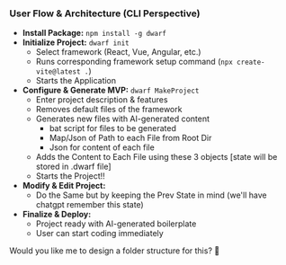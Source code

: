 ### **User Flow & Architecture (CLI Perspective)**  

- **Install Package:** `npm install -g dwarf`  
- **Initialize Project:** `dwarf init`  
  - Select framework (React, Vue, Angular, etc.)  
  - Runs corresponding framework setup command (`npx create-vite@latest .`)  
  - Starts the Application
- **Configure & Generate MVP:** `dwarf MakeProject`  
  - Enter project description & features  
  - Removes default files of the framework  
  - Generates new files with AI-generated content
    - bat script for files to be generated
    - Map/Json of Path to each File from Root Dir
    - Json for content of each file
  - Adds the Content to Each File using these 3 objects [state will be stored in .dwarf file]
  - Starts the Project!!
- **Modify & Edit Project:**  
  - Do the Same but by keeping the Prev State in mind (we'll have chatgpt remember this state)
- **Finalize & Deploy:**  
  - Project ready with AI-generated boilerplate  
  - User can start coding immediately  

Would you like me to design a folder structure for this? 🚀